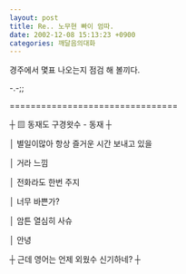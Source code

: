 ```yaml
---
layout: post
title: Re.. 노무현 빠이 엄따.
date: 2002-12-08 15:13:23 +0900
categories: 깨달음의대화
---
```

경주에서 몇표 나오는지 점검 해 볼끼다.
  
-.-;;
  
================================
  
┼ ▨ 동재도 구경왓수 - 동재 ┼
  
│ 별일이많아 항상 즐거운 시간 보내고 있을
  
│ 거라 느낌
  
│ 전화라도 한번 주지
  
│ 너무 바쁜가?
  
│ 암튼 열심히 사슈
  
│ 안녕
  
┼ 근데 영어는 언제 외웠수 신기하네? ┼